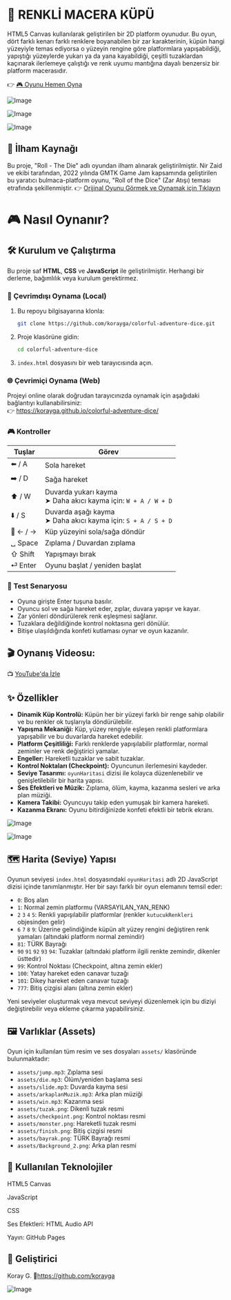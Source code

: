 # 🧊 RENKLİ MACERA KÜPÜ
HTML5 Canvas kullanılarak geliştirilen bir 2D platform oyunudur. Bu oyun, dört farklı kenarı farklı renklere boyanabilen bir zar karakterinin, küpün hangi yüzeyiyle temas ediyorsa o yüzeyin rengine göre platformlara yapışabildiği, yapıştığı yüzeylerde yukarı ya da yana kayabildiği, çeşitli tuzaklardan kaçınarak ilerlemeye çalıştığı ve renk uyumu mantığına dayalı benzersiz bir platform macerasıdır.

👉 [🎮 Oyunu Hemen Oyna](https://korayga.github.io/colorful-adventure-dice/)


![Image](https://github.com/user-attachments/assets/d27de5e3-545d-45f6-92e5-96051bf9f1fb)

![Image](https://github.com/user-attachments/assets/f4d878f9-4ab6-4912-8c86-6760df6ce885)

![Image](https://github.com/user-attachments/assets/8f246343-5b8f-4369-945b-5482a831936c)

## 🎲 İlham Kaynağı
Bu proje, "Roll - The Die" adlı oyundan ilham alınarak geliştirilmiştir.
Nir Zaid ve ekibi tarafından, 2022 yılında GMTK Game Jam kapsamında geliştirilen bu yaratıcı bulmaca-platform oyunu, "Roll of the Dice" (Zar Atışı) teması etrafında şekillenmiştir.
👉 [Orijinal Oyunu Görmek ve Oynamak için Tıklayın](https://nir-zaid.itch.io/roll-the-die)

# 🎮 Nasıl Oynanır?

## 🛠️ Kurulum ve Çalıştırma

Bu proje saf **HTML**, **CSS** ve **JavaScript** ile geliştirilmiştir. Herhangi bir derleme, bağımlılık veya kurulum gerektirmez.

### 🔄 Çevrimdışı Oynama (Local)

1. Bu repoyu bilgisayarına klonla:
   ```bash
   git clone https://github.com/korayga/colorful-adventure-dice.git

2.  Proje klasörüne gidin:
    ```bash
    cd colorful-adventure-dice
    ```
3.  `index.html` dosyasını bir web tarayıcısında açın.

### 🌐 Çevrimiçi Oynama (Web)

 Projeyi online olarak doğrudan tarayıcınızda oynamak için aşağıdaki bağlantıyı kullanabilirsiniz: <br>
 👉 https://korayga.github.io/colorful-adventure-dice/

### 🎮 Kontroller

 | Tuşlar | Görev |
 |--------|-------|
 | ⬅️ / A | Sola hareket |
 | ➡️ / D | Sağa hareket |
 | ⬆️ / W | Duvarda yukarı kayma <br>➤ Daha akıcı kayma için: `W + A / W + D`|
 | ⬇️ / S | Duvarda aşağı kayma  <br>➤ Daha akıcı kayma için: `S + A / S + D`|
 | 🔄 ← / → | Küp yüzeyini sola/sağa döndür |
 | ␣ Space | Zıplama / Duvardan zıplama |
 | ⇧ Shift | Yapışmayı bırak |
 | ⏎ Enter | Oyunu başlat / yeniden başlat |

### 🧪 Test Senaryosu

 * Oyuna girişte Enter tuşuna basılır.
 * Oyuncu sol ve sağa hareket eder, zıplar, duvara yapışır ve kayar.
 * Zar yönleri döndürülerek renk eşleşmesi sağlanır.
 * Tuzaklara değildiğinde kontrol noktasına geri dönülür.
 * Bitişe ulaşıldığında konfeti kutlaması oynar ve oyun kazanılır.

## 🎬 Oynanış Videosu:
 📺 [YouTube'da İzle](https://youtu.be/T-YR73qj0Ic)

## ✨ Özellikler

*   **Dinamik Küp Kontrolü:** Küpün her bir yüzeyi farklı bir renge sahip olabilir ve bu renkler ok tuşlarıyla döndürülebilir.
*   **Yapışma Mekaniği:** Küp, yüzey rengiyle eşleşen renkli platformlara yapışabilir ve bu duvarlarda hareket edebilir.
*   **Platform Çeşitliliği:** Farklı renklerde yapışılabilir platformlar, normal zeminler ve renk değiştirici yamalar.
*   **Engeller:** Hareketli tuzaklar ve sabit tuzaklar.
*   **Kontrol Noktaları (Checkpoint):** Oyuncunun ilerlemesini kaydeder.
*   **Seviye Tasarımı:** `oyunHaritasi` dizisi ile kolayca düzenlenebilir ve genişletilebilir bir harita yapısı.
*   **Ses Efektleri ve Müzik:** Zıplama, ölüm, kayma, kazanma sesleri ve arka plan müziği.
*   **Kamera Takibi:** Oyuncuyu takip eden yumuşak bir kamera hareketi.
*   **Kazanma Ekranı:** Oyunu bitirdiğinizde konfeti efektli bir tebrik ekranı.

![Image](https://github.com/user-attachments/assets/def60fa3-369e-4c17-9c64-9bab8a79ce3e)

![Image](https://github.com/user-attachments/assets/2a202734-a3c7-4b5b-806d-db7c64ba8739)

## 🗺️ Harita (Seviye) Yapısı

Oyunun seviyesi `index.html` dosyasındaki `oyunHaritasi` adlı 2D JavaScript dizisi içinde tanımlanmıştır. Her bir sayı farklı bir oyun elemanını temsil eder:

*   `0`: Boş alan
*   `1`: Normal zemin platformu (VARSAYILAN_YAN_RENK)
*   `2` `3` `4` `5`: Renkli yapışılabilir platformlar (renkler `kutucukRenkleri` objesinden gelir)
*   `6` `7` `8` `9`: Üzerine gelindiğinde küpün alt yüzey rengini değiştiren renk yamaları (altındaki platform normal zemindir)
*   `81`: TÜRK Bayrağı 
*   `90` `91` `92` `93` `94`: Tuzaklar (altındaki platform ilgili renkte zemindir, dikenler üsttedir)
*   `99`: Kontrol Noktası (Checkpoint, altına zemin ekler)
*   `100`: Yatay hareket eden canavar tuzağı
*   `101`: Dikey hareket eden canavar tuzağı
*   `777`: Bitiş çizgisi alanı (altına zemin ekler)

Yeni seviyeler oluşturmak veya mevcut seviyeyi düzenlemek için bu diziyi değiştirebilir veya ekleme çıkarma yapabilirsiniz.

## 🖼️ Varlıklar (Assets)

Oyun için kullanılan tüm resim ve ses dosyaları `assets/` klasöründe bulunmaktadır:

*   `assets/jump.mp3`: Zıplama sesi
*   `assets/die.mp3`: Ölüm/yeniden başlama sesi
*   `assets/slide.mp3`: Duvarda kayma sesi
*   `assets/arkaplanMuzik.mp3`: Arka plan müziği
*   `assets/win.mp3`: Kazanma sesi
*   `assets/tuzak.png`: Dikenli tuzak resmi
*   `assets/checkpoint.png`: Kontrol noktası resmi
*   `assets/monster.png`: Hareketli tuzak resmi
*   `assets/finish.png`: Bitiş çizgisi resmi
*   `assets/bayrak.png`: TÜRK Bayrağı resmi
*   `assets/Background_2.png`: Arka plan resmi


## 📁 Kullanılan Teknolojiler
HTML5 Canvas 

JavaScript 

CSS

Ses Efektleri: HTML Audio API

Yayın: GitHub Pages


## 👥 Geliştirici
Koray G.
🔗https://github.com/korayga

![Image](https://github.com/user-attachments/assets/db75f65d-e5d8-4ec1-ade0-a32738a66563)


